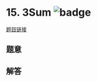 # 15. 3Sum ![badge](https://img.shields.io/badge/-medium-yellow?style=flat-square)

[题目链接](https://leetcode.com/problems/3sum)

## 题意

## 解答

